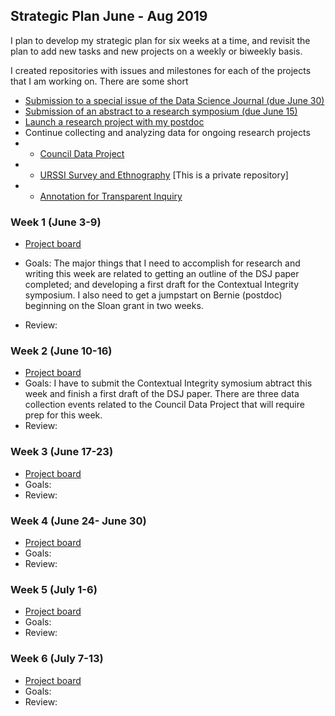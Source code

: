 ## Strategic Plan June - Aug 2019

I plan to develop my strategic plan for six weeks at a time, and revisit the plan to add new tasks and new projects on a weekly or biweekly basis. 

I created repositories with issues and milestones for each of the projects that I am working on. There are some short 
- [Submission to a special issue of the Data Science Journal (due June 30)](https://github.com/nniiicc/DSJ-2019-DrexelCoData/milestone/1)
- [Submission of an abstract to a research symposium (due June 15)](https://github.com/PrivInterOp/CiSympo/milestones)
- [Launch a research project with my postdoc](https://github.com/PrivInterOp/ResearchDesign/issues) 
- Continue collecting and analyzing data for ongoing research projects
- - [Council Data Project](https://github.com/CouncilDataProject/2019-CityCouncilDataStudy/milestones?with_issues=no)
- - [URSSI Survey and Ethnography]() [This is a private repository] 
- - [Annotation for Transparent Inquiry](https://github.com/nniiicc/ATI/issues)


### Week 1 (June 3-9)
- [Project board](https://github.com/users/nniiicc/projects/1)
- Goals: The major things that I need to accomplish for research and writing this week are related to getting an outline of the DSJ paper completed; and developing a first draft for the Contextual Integrity symposium. I also need to get a jumpstart on Bernie (postdoc) beginning on the Sloan grant in two weeks. 

- Review: 

### Week 2 (June 10-16)
- [Project board]()
- Goals: I have to submit the Contextual Integrity symosium abtract this week and finish a first draft of the DSJ paper. There are three data collection events related to the Council Data Project that will require prep for this week. 
- Review: 

### Week 3 (June 17-23)
- [Project board](.)
- Goals:
- Review: 

### Week 4 (June 24- June 30)
- [Project board](.)
- Goals:
- Review: 

### Week 5 (July 1-6)
- [Project board](.)
- Goals:
- Review: 

### Week 6 (July 7-13)
- [Project board](.)
- Goals:
- Review: 



